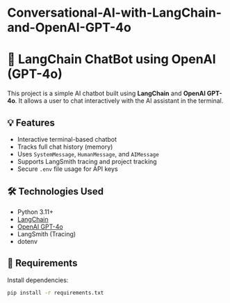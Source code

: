 # Conversational-AI-with-LangChain-and-OpenAI-GPT-4o
# 🧠 LangChain ChatBot using OpenAI (GPT-4o)

This project is a simple AI chatbot built using **LangChain** and **OpenAI GPT-4o**. It allows a user to chat interactively with the AI assistant in the terminal.

## 💡 Features
- Interactive terminal-based chatbot
- Tracks full chat history (memory)
- Uses `SystemMessage`, `HumanMessage`, and `AIMessage`
- Supports LangSmith tracing and project tracking
- Secure `.env` file usage for API keys

## 🛠️ Technologies Used
- Python 3.11+
- [LangChain](https://www.langchain.com/)
- [OpenAI GPT-4o](https://platform.openai.com/)
- LangSmith (Tracing)
- dotenv

## 🧾 Requirements

Install dependencies:

```bash
pip install -r requirements.txt
